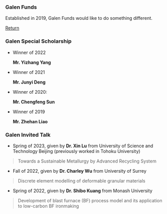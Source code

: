 ### Galen Funds

Established in 2019, Galen Funds would like to do something different.

[Return](./index.html)

### Galen Special Scholarship

- Winner of 2022

  **Mr. Yizhang Yang**
  
- Winner of 2021

  **Mr. Junyi Deng**

- Winner of 2020: 

  **Mr. Chengfeng Sun**

- Winner of 2019

  **Mr. Zhehan Liao**

### Galen Invited Talk

- Spring of 2023, given by **Dr. Xin Lu** from University of Science and Technology Beijing (previously worked in Tohoku University)

> Towards a Sustainable Metallurgy by Advanced Recycling System

- Fall of 2022, given by **Dr. Charley Wu** from University of Surrey

> Discrete element modelling of deformable granular materials

- Spring of 2022, given by **Dr. Shibo Kuang** from Monash University

> Development of blast furnace (BF) process model and its application to low-carbon BF ironmaking
